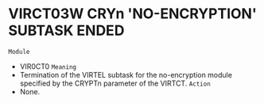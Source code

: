 # VIRCT03W CRYn 'NO-ENCRYPTION' SUBTASK ENDED
`Module`
- VIR0CT0
`Meaning`
- Termination of the VIRTEL subtask for the no-encryption module specified by the CRYPTn parameter of the VIRTCT.
`Action`
- None.
